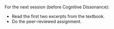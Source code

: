 For the next session (before Cognitive Dissonance):
- Read the first two excerpts from the textbook.
- Do the peer-reviewed assignment.
